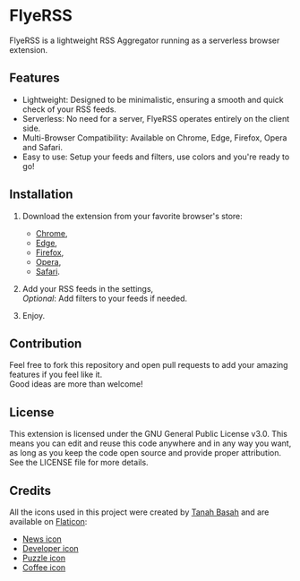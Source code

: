 # FlyeRSS

FlyeRSS is a lightweight RSS Aggregator running as a serverless browser extension.

## Features

- Lightweight: Designed to be minimalistic, ensuring a smooth and quick check of your RSS feeds.
- Serverless: No need for a server, FlyeRSS operates entirely on the client side.
- Multi-Browser Compatibility: Available on Chrome, Edge, Firefox, Opera and Safari.
- Easy to use: Setup your feeds and filters, use colors and you're ready to go!

## Installation
1. Download the extension from your favorite browser's store:
    - [Chrome](https://chromewebstore.google.com/),
    - [Edge](https://microsoftedge.microsoft.com/addons/Microsoft-Edge-Extensions-Home),
    - [Firefox](https://addons.mozilla.org/fr/firefox/),
    - [Opera](https://addons.opera.com/fr/extensions/),
    - [Safari](https://apps.apple.com/us/story/id1377753262).
2. Add your RSS feeds in the settings,<br>
   *Optional*: Add filters to your feeds if needed.

3. Enjoy.

## Contribution

Feel free to fork this repository and open pull requests to add your amazing features if you feel like it.<br>
Good ideas are more than welcome!

## License

This extension is licensed under the GNU General Public License v3.0. This means you can edit and reuse this code anywhere and in any way you want, as long as you keep the code open source and provide proper attribution.<br>
See the LICENSE file for more details.

## Credits

All the icons used in this project were created by [Tanah Basah](https://www.flaticon.com/authors/tanah-basah) and are available on [Flaticon](https://www.flaticon.com):
- [News icon](https://www.flaticon.com/free-icon/news_18981181)
- [Developer icon](https://www.flaticon.com/free-icon/developer_12515517)
- [Puzzle icon](https://www.flaticon.com/free-icon/puzzle_8621791)
- [Coffee icon](https://www.flaticon.com/free-icon/coffee_18981152)